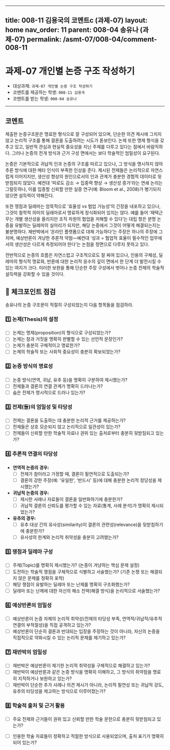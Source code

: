 
---
title: 008-11 김용국의 코멘트c (과제-07) 
layout: home
nav_order: 11
parent: 008-04 송유나 (과제-07)
permalink: /asmt-07/008-04/comment-008-11
---

# 과제-07 개인별 논증 구조 작성하기

- 대상과제: `과제-07 개인별 논증 구조 작성하기`
- 코멘트를 제공하는 학생: `008-11 김용국` 
- 코멘트를 받는 학생: `008-04 송유나` 

---

## 코멘트

제출한 논증구조문은 명료한 형식으로 잘 구성되어 있으며, 단순한 의견 제시에 그치지 않고 논리적 구조를 통해 결론을 도출하려는 시도가 돋보인다. 논제 또한 명제 형식을 갖추고 있고, 일반적 관심과 현실적 중요성을 지닌 주제를 다루고 있다는 점에서 바람직하다. 그러나 논증의 전개 방식과 근거 구성 면에서는 보다 학술적인 엄밀성이 요구된다.

논증은 기본적으로 귀납적 인과 논증의 구조를 따르고 있으나, 그 방식을 명시하지 않아 추론 방식에 대한 메타 인식이 부족한 인상을 준다. 제시된 전제들은 논리적으로 자연스럽게 이어지지만, 생산성 향상의 원인으로서의 인과 관계가 충분한 경험적 데이터로 뒷받침되지 않았다. 예컨대 ‘피로도 감소 → 집중력 향상 → 생산성 증가’라는 연쇄 논리는 그럴듯하나, 이를 입증할 신뢰할 만한 실증 연구(예: Bloom et al., 2008)가 병기되지 않으면 설득력이 약해진다.

또한 쟁점과 딜레마는 암묵적으로 ‘효율성 vs 협업 가능성’의 긴장을 내포하고 있으나, 그것이 철학적 의미의 딜레마로서 명료하게 정식화되어 있지는 않다. 예를 들어 ‘재택근무는 개별 생산성을 올리지만 조직 차원의 협업을 저해할 수 있다’는 대립 항은 분명 논증을 유발하는 딜레마의 실마리가 되지만, 해당 논증에서 그것이 어떻게 해결되는지는 불분명하다. 재반박에서 ‘온라인 플랫폼으로 대체 가능하다’는 주장은 하나의 주장에 그치며, 예상반론이 겨냥한 추론적 약점—예컨대 ‘성과 = 협업적 효율이 필수적인 업무에서의 생산성은 다르게 측정되어야 한다’는 논점을 정면으로 다루지 못하고 있다.

전반적으로 논증의 흐름은 자연스럽고 구조적으로도 잘 짜여 있으나, 인용의 구체성, 딜레마의 형식적 명료화, 반론에 대한 논리적 응수의 깊이 면에서 한 단계 더 발전시킬 수 있는 여지가 크다. 이러한 보완을 통해 단순한 주장 구성에서 벗어나 논증 전체의 학술적 설득력을 강화할 수 있을 것이다.

## 📌 체크포인트 점검

송유나의 논증 구조문이 적절히 구성되었는지 다음 항목들을 점검하라.

### 1️⃣ **논제(Thesis)의 설정**
- [ ] 논제는 명제(proposition)의 형식으로 구성되었는가?
- [ ] 논제는 참과 거짓을 명확히 판별할 수 있는 선언적 문장인가?
- [ ] 논제가 충분히 구체적이고 명료한가?
- [ ] 논제의 학술적 또는 사회적 중요성이 충분히 확보되었는가?

### 2️⃣ **논증 방식의 명료성**
- [ ] 논증 방식(연역, 귀납, 유추 등)을 명확히 구분하여 제시했는가?
- [ ] 전제들과 결론의 연결 관계가 명확히 드러나는가?
- [ ] 숨은 전제가 명시적으로 드러나 있는가?

### 3️⃣ **전제(들)의 엄밀성 및 타당성**
- [ ] 전제는 결론을 도출하는 데 충분한 논리적 근거를 제공하는가?
- [ ] 전제들은 상호 모순되지 않고 논리적으로 일관성이 있는가?
- [ ] 전제들이 신뢰할 만한 학술적 자료나 권위 있는 출처로부터 충분히 뒷받침되고 있는가?

### 4️⃣ **추론적 연결의 타당성**
- **연역적 논증의 경우:**
  - [ ] 전제가 참이라고 가정할 때, 결론이 필연적으로 도출되는가?
  - [ ] 결론의 강한 주장(예: '유일한', '반드시' 등)에 대해 충분한 논리적 정당성을 제시했는가?

- **귀납적 논증의 경우:**
  - [ ] 제시한 사례나 자료들이 결론을 일반화하기에 충분한가?
  - [ ] 귀납적 결론의 신뢰도를 평가할 수 있는 자료(통계, 사례 분석)가 명확히 제시되었는가?

- **유추의 경우:**
  - [ ] 유추 대상 간의 유사성(similarity)이 결론의 관련성(relevance)을 뒷받침하기에 충분한가?
  - [ ] 유사성의 한계와 논리적 취약성을 충분히 고려했는가?

### 5️⃣ **쟁점과 딜레마 구성**
- [ ] 주제(Topic)를 명확히 제시했는가? (논증이 겨냥하는 핵심 문제 설정)
- [ ] 도전하는 학술적 쟁점을 구체적으로 식별하고 서술했는가? (기존 논쟁 또는 해결되지 않은 문제를 정확히 포착)
- [ ] 해당 쟁점이 유발하는 딜레마 또는 난제를 명확히 구조화했는가?
- [ ] 딜레마 또는 난제에 대한 자신의 해소 전략(해결 방식)을 논리적으로 서술했는가?

### 6️⃣ **예상반론의 엄밀성**
- [ ] 예상반론이 논증 자체의 논리적 취약성(전제의 타당성 부족, 연역적/귀납적/유추적 연결의 부적절성)을 직접 공격하고 있는가?
- [ ] 예상반론이 단순히 결론과 반대되는 입장을 주장하는 것이 아니라, 자신의 논증을 직접적으로 약화시킬 수 있는 논리적 문제를 제기하고 있는가?

### 7️⃣ **재반박의 엄밀성**
- [ ] 재반박은 예상반론이 제기한 논리적 취약성을 구체적으로 해결하고 있는가?
- [ ] 재반박이 예상반론과 같은 논증 방식을 명확히 이해하고, 그 방식의 취약점을 명료히 지적하거나 보완하고 있는가?
- [ ] 재반박이 단순한 추가 사례나 의견 제시가 아니라, 논리적 필연성 또는 귀납적 강도, 유추의 타당성을 제고하는 방식으로 이루어졌는가?

### 8️⃣ **학술적 출처 및 근거 활용**
- [ ] 주요 전제와 근거들이 권위 있고 신뢰할 만한 학술 문헌으로 충분히 뒷받침되고 있는가?
- [ ] 인용한 학술 자료들이 정확하고 적절한 방식으로 사용되었으며, 출처 표기가 명확히 되어 있는가?

